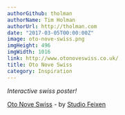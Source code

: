 ```yaml
---
authorGithub: tholman
authorName: Tim Holman
authorUrl: http://tholman.com
date: "2017-03-05T00:00:00Z"
image: oto-nove-swiss.png
imgHeight: 496
imgWidth: 1016
link: http://www.otonoveswiss.co.uk/
title: Oto Nove Swiss
category: Inspiration
---
```


_Interactive swiss poster!_

[Oto Nove Swiss](http://www.otonoveswiss.co.uk/) - by [Studio Feixen](http://www.studiofeixen.ch/)
